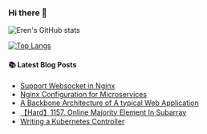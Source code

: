 ### Hi there 👋

<!--
**rhzx3519/rhzx3519** is a ✨ _special_ ✨ repository because its `README.md` (this file) appears on your GitHub profile.

Here are some ideas to get you started:

- 🔭 I’m currently working on ...
- 🌱 I’m currently learning ...
- 👯 I’m looking to collaborate on ...
- 🤔 I’m looking for help with ...
- 💬 Ask me about ...
- 📫 How to reach me: ...
- 😄 Pronouns: ...
- ⚡ Fun fact: ...
-->

![Eren's GitHub stats](https://github-readme-stats.vercel.app/api?username=rhzx3519&count_private=true&show_icons=true&theme=solarized-light)

[![Top Langs](https://github-readme-stats.vercel.app/api/top-langs/?username=rhzx3519&layout=compact)](https://github.com/rhzx3519/github-readme-stats)


#### 📚 Latest Blog Posts

<!-- BLOG-POST-LIST:START -->
- [Support Websocket in Nginx](https://rhzx3519.github.io//network/2024/02/15/Support-Websocket-in-Nginx.html)
- [Nginx Configuration for Microservices](https://rhzx3519.github.io//architecture/2024/02/14/Nginx-Configuration-for-Microservices.html)
- [A Backbone Architecture of A typical Web Application](https://rhzx3519.github.io//architecture/2024/02/01/Web-Application-Architecture.html)
- [【Hard】1157. Online Majority Element In Subarray](https://rhzx3519.github.io//algorithm/2023/04/16/leetcode-1157.html)
- [Writing a Kubernetes Controller](https://rhzx3519.github.io//devops/2023/03/21/writing-kubernetes-controller.html)
<!-- BLOG-POST-LIST:END -->
